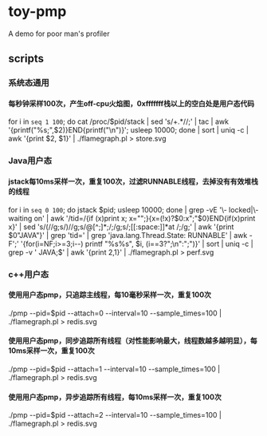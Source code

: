 # toy-pmp
A demo for poor man's profiler
## scripts
### 系统态通用
#### 每秒钟采样100次，产生off-cpu火焰图，0xfffffff栈以上的空白处是用户态代码
for i in `seq 1 100`; do cat /proc/$pid/stack | sed 's/+.*//;' | tac | awk '{printf("%s;",$2)}END{printf("\n")}'; usleep 10000; done | sort | uniq -c | awk '{print $2, $1}' | ./flamegraph.pl > store.svg
### Java用户态
#### jstack每10ms采样一次，重复100次，过滤RUNNABLE线程，去掉没有有效堆栈的线程
for i in `seq 0 100`; do jstack $pid; usleep 10000; done | grep -vE '\- locked|\- waiting on' | awk '/tid=/{if (x)print x; x="";}{x=(!x)?$0:x";"$0}END{if(x)print x}' | sed 's/(//g;s/)//g;s/@[^;]*;/;/g;s/;[[:space:]]*at /;/g;' | awk '{print $0"JAVA"}' | grep 'tid=' | grep 'java.lang.Thread.State: RUNNABLE' | awk -F';' '{for(i=NF;i>=3;i--) printf "%s%s", $i, (i==3?";\n":";")}' | sort | uniq -c | grep -v ' JAVA;$' | awk '{print $2,$1}' | ./flamegraph.pl > perf.svg

### c++用户态
#### 使用用户态pmp，只追踪主线程，每10毫秒采样一次，重复100次
./pmp --pid=$pid --attach=0 --interval=10 --sample_times=100 | ./flamegraph.pl > redis.svg
#### 使用用户态pmp，同步追踪所有线程（对性能影响最大，线程数越多越明显），每10ms采样一次，重复100次
./pmp --pid=$pid --attach=1 --interval=10 --sample_times=100 | ./flamegraph.pl > redis.svg
#### 使用用户态pmp，异步追踪所有线程，每10ms采样一次，重复100次
./pmp --pid=$pid --attach=2 --interval=10 --sample_times=100 | ./flamegraph.pl > redis.svg
